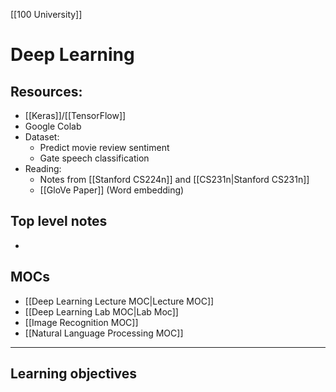 [[100 University]]

# Deep Learning
## Resources:
- [[Keras]]/[[TensorFlow]]
- Google Colab
- Dataset:
	- Predict movie review sentiment
	- Gate speech classification
- Reading:
	- Notes from [[Stanford CS224n]] and [[CS231n|Stanford CS231n]]
	- [[GloVe Paper]] (Word embedding)

## Top level notes
- 

## MOCs
- [[Deep Learning Lecture MOC|Lecture MOC]]
- [[Deep Learning Lab MOC|Lab Moc]]
- [[Image Recognition MOC]]
- [[Natural Language Processing MOC]]

---
## Learning objectives

